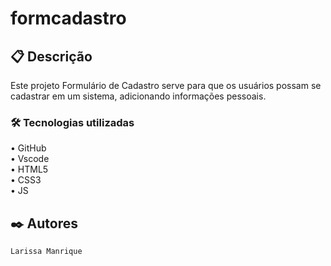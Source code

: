 # formcadastro

## 📋 Descrição
Este projeto Formulário de Cadastro serve para que os usuários possam se cadastrar em um sistema, adicionando informações pessoais.  

### 🛠️ Tecnologias utilizadas  
• GitHub  
• Vscode  
• HTML5  
• CSS3  
• JS  

## ✒️ Autores
`Larissa Manrique`  
